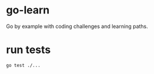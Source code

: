 # go-learn
Go by example with coding challenges and learning paths.

# run tests
```
go test ./...
```
